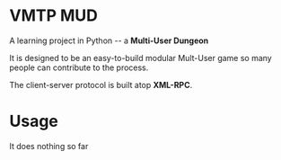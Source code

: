 VMTP MUD
========

A learning project in Python -- a **Multi-User Dungeon**


It is designed to be an easy-to-build modular Mult-User game so many people can contribute to the process.

The client-server protocol is built atop **XML-RPC**.


Usage
=====

It does nothing so far